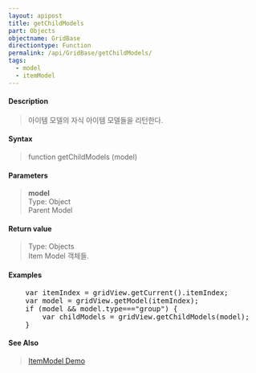 ```yaml
---
layout: apipost
title: getChildModels
part: Objects
objectname: GridBase
directiontype: Function
permalink: /api/GridBase/getChildModels/
tags:
  - model
  - itemModel
---
```



#### Description

> 아이템 모델의 자식 아이템 모델들을 리턴한다.  

#### Syntax

> function getChildModels (model)  

#### Parameters

> **model**  
> Type: Object  
> Parent Model  


#### Return value

> Type: Objects  
> Item Model 객체들.  


#### Examples 

<pre class="prettyprint">
	var itemIndex = gridView.getCurrent().itemIndex;
	var model = gridView.getModel(itemIndex);
	if (model && model.type==="group") {
	    var childModels = gridView.getChildModels(model);
	}
</pre>

#### See Also
> [ItemModel Demo](http://demo.realgrid.com/Demo/ItemModelApi)